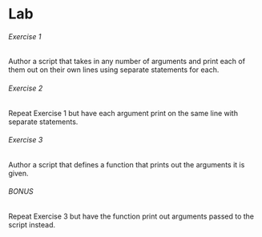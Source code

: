 # Lab

###### Exercise 1 <a id="1"></a>

Author a script that takes in any number of arguments and print each of them out on their own lines using separate statements for each.

###### Exercise 2 <a id="2"></a>

Repeat Exercise 1 but have each argument print on the same line with separate statements.

###### Exercise 3 <a id="3"></a>

Author a script that defines a function that prints out the arguments it is given.

###### BONUS <a id="bonus"></a>

Repeat Exercise 3 but have the function print out arguments passed to the script instead.
